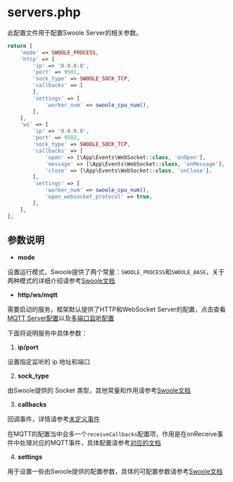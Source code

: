 # servers.php

此配置文件用于配置Swoole Server的相关参数。

```php
return [
    'mode' => SWOOLE_PROCESS,
    'http' => [
        'ip' => '0.0.0.0',
        'port' => 9501,
        'sock_type' => SWOOLE_SOCK_TCP,
        'callbacks' => [
        ],
        'settings' => [
            'worker_num' => swoole_cpu_num(),
        ],
    ],
    'ws' => [
        'ip' => '0.0.0.0',
        'port' => 9502,
        'sock_type' => SWOOLE_SOCK_TCP,
        'callbacks' => [
            'open' => [\App\Events\WebSocket::class, 'onOpen'],
            'message' => [\App\Events\WebSocket::class, 'onMessage'],
            'close' => [\App\Events\WebSocket::class, 'onClose'],
        ],
        'settings' => [
            'worker_num' => swoole_cpu_num(),
            'open_websocket_protocol' => true,
        ],
    ],
];
```

## 参数说明

* **mode**

设置运行模式，Swoole提供了两个常量：`SWOOLE_PROCESS`和`SWOOLE_BASE`，关于两种模式的详细介绍请参考[Swoole文档](https://wiki.swoole.com/#/learn?id=server%e7%9a%84%e4%b8%a4%e7%a7%8d%e8%bf%90%e8%a1%8c%e6%a8%a1%e5%bc%8f%e4%bb%8b%e7%bb%8d)

* **http/ws/mqtt**

需要启动的服务，框架默认提供了HTTP和WebSocket Server的配置，点击查看[MQTT Server配置](zh-cn/mqtt/server?id=%e9%85%8d%e7%bd%ae)以及[多端口监听配置](zh-cn/multi-port-listen)

下面将说明服务中具体参数：

1. **ip/port**
    
设置指定监听的 ip 地址和端口

2. **sock_type**

由Swoole提供的 Socket 类型，其他常量和作用请参考[Swoole文档](http://wiki.swoole.com/#/consts?id=socket-%E7%B1%BB%E5%9E%8B)

3. **callbacks**

回调事件，详情请参考[未定义事件](zh-cn/listens?id=未定义事件)

在MQTT的配置当中会多一个`receiveCallbacks`配置项，作用是在onReceive事件中处理对应的MQTT事件，具体配置请参考[对应的文档](zh-cn/mqtt/server?id=配置)

4. **settings**

用于设置一些由Swoole提供的配置参数，具体的可配置参数请参考[Swoole文档](http://wiki.swoole.com/#/server/setting)